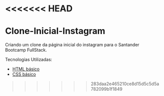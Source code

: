 <<<<<<< HEAD
=======
# Clone-Inicial-Instagram

Criando um clone da página inicial do instagram para o Santander Bootcamp FullStack.

Tecnologias Utilizadas:

* [HTML básico](https://www.w3schools.com/html/)
* [CSS básico](https://developer.mozilla.org/pt-BR/docs/Web/CSS)
>>>>>>> 283daa2e465210ce8d15d5c5d5a782099b1f1849
